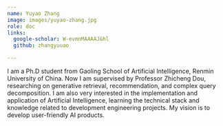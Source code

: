 ```yaml
---
name: Yuyao Zhang
image: images/yuyao-zhang.jpg
role: doc
links:
  google-scholar: W-evmnMAAAAJ&hl
  github: zhangyuuao

---
```


I am a Ph.D student from Gaoling School of Artificial Intelligence, Renmin University of China. Now I am supervised by Professor Zhicheng Dou, researching on generative retrieval, recommendation, and complex query decomposition. I am also very interested in the implementation and application of Artificial Intelligence, learning the technical stack and knowledge related to development engineering projects. My vision is to develop user-friendly AI products. 